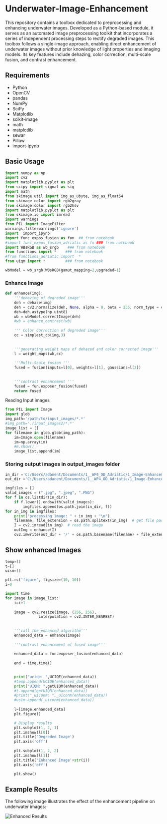 # Underwater-Image-Enhancement

This repository contains a toolbox dedicated to preprocessing and enhancing underwater images. Developed as a Python-based module, it serves as an automated image preprocessing toolkit that incorporates a series of independent processing steps to rectify degraded images. This toolbox follows a single-image approach, enabling direct enhancement of underwater images without prior knowledge of light properties and imaging models. Its key features include dehazing, color correction, multi-scale fusion, and contrast enhancement.

## Requirements
- Python 
- OpenCV
- pandas
- NumPy
- SciPy
- Matplotlib
- scikit-image
- math
- matplotlib
- sewar
- Pillow
- import-ipynb

## Basic Usage

```python
import numpy as np
import cv2
import matplotlib.pyplot as plt
from scipy import signal as sig
import math
from skimage.util import img_as_ubyte, img_as_float64
from skimage.color import rgb2gray
from skimage.color import rgb2hsv
import matplotlib.pyplot as plt
from skimage.io import imread
import warnings
from PIL import ImageFilter
warnings.filterwarnings('ignore')
import  import_ipynb
import func_expos_fusion as fun  ## from notebook
#import func_expos_fusion_adriatic as fn ### from notebook
import WBsRGB as wb_srgb    ### from notebook
from functions import *    ### from notebook
#from functions_adriatic import  *
from uiqm import *         ### from notebook
```

```python
wbModel = wb_srgb.WBsRGB(gamut_mapping=2,upgraded=1)
```

### Enhance Image

```python
def enhance(img):
    '''dehazing of degreded image''' 
    deh = dehaze(img)
    deh = cv2.normalize(deh, None, alpha = 0, beta = 255, norm_type = cv2.NORM_MINMAX, dtype = cv2.CV_32F)
    deh=deh.astype(np.uint8)
    wb = wbModel.correctImage(deh)
    #wb = enhance_contrast(wb)
    
    ''' Color Correction of degreded image'''
    cc = simplest_cb(img,3)
    
    
    '''generating weight maps of dehazed and color corrected image'''
    l = weight_maps(wb,cc)
    
    '''Multi-Scale fusion '''
    fused = fusion(inputs=l[0], weights=l[1], gaussians=l[2])
    
    
    '''contrast enhancement '''
    fused = fun.exposer_fusion(fused)
    return fused
```

Reading Input images

```python
from PIL import Image
import glob
img_path='/path/to/input_images/*.*'
#img_path='./input_images2/*.*'
image_list = []
for filename in glob.glob(img_path):
    im=Image.open(filename)
    im=np.array(im) 
    #m.show()
    image_list.append(im)
```

### Storing output images in output_images folder

```python
in_dir ='C:/Users/adanent/Documents/1__WP4_OD_Adriatic/1_Image-Enhancement-Optical image-ADRIATIC/1_Underwater_UWIPP/input_images_URPC/'
out_dir ='C:/Users/adanent/Documents/1__WP4_OD_Adriatic/1_Image-Enhancement-Optical image-ADRIATIC/1_Underwater_UWIPP/output_images_URPC/'

imgfiles = []
valid_images = (".jpg", ".jpeg", ".PNG")
for f in os.listdir(in_dir):
    if f.lower().endswith(valid_images):
        imgfiles.append(os.path.join(in_dir, f))
for in_img in imgfiles:
    print("processing image: " + in_img + "\n")
    filename, file_extension = os.path.splitext(in_img)  # get file parts
    I = cv2.imread(in_img)  # read the image
    outImg = enhance(I)
    cv2.imwrite(out_dir + '/' + os.path.basename(filename) + file_extension, outImg )
```

## Show enhanced Images

```python
temp=[]
t=[]
uism=[]

plt.rc('figure', figsize=(10, 10))
i=0

import time
for image in image_list:
    i=i+1
    
    image = cv2.resize(image, (256, 256),  
               interpolation = cv2.INTER_NEAREST)
   
    
    '''call the enhanced algorithm'''
    enhanced_data = enhance(image)
    
    '''contrast enhancement of fused image'''
    
    enhanced_data = fun.exposer_fusion(enhanced_data)
    
    end = time.time()

    
    print("uciqe: ",UCIQE(enhanced_data))
    #temp.append(UCIQE(enhanced_data))
    print("UIQM: ",getUIQM(enhanced_data))
    #t.append(getUIQM(enhanced_data))
    #print("_uiconm: ",_uiconm(enhanced_data))
    #usim.append(_uiconm(enhanced_data))
    
    l=[image,enhanced_data]
    plt.figure()

    # Display results
    plt.subplot(1, 2, 1)
    plt.imshow(l[0])
    plt.title('Degreded Image')
    plt.axis('off')
    
    plt.subplot(1, 2, 2)
    plt.imshow(l[1])
    plt.title('Enhanced Image'+str(i))
    plt.axis('off')

    plt.show()
```

## Example Results

The following image illustrates the effect of the enhancement pipeline on underwater images:

![Enhanced Results](figures/enhanced_example.png)

